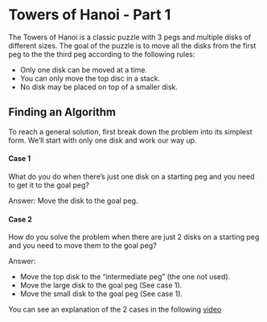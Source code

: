 # Towers of Hanoi - Part 1
The Towers of Hanoi is a classic puzzle with 3 pegs and multiple disks of different sizes. The goal of the puzzle is to move all the disks from the first peg to the the third peg according to the following rules:
- Only one disk can be moved at a time.
- You can only move the top disc in a stack.
- No disk may be placed on top of a smaller disk.

## Finding an Algorithm

To reach a general solution, first break down the problem into its simplest form. We’ll start with only one disk and work our way up.

#### Case 1

What do you do when there’s just one disk on a starting peg and you need to get it to the goal peg?

Answer: Move the disk to the goal peg.

#### Case 2

How do you solve the problem when there are just 2 disks on a starting peg and you need to move them to the goal peg?

Answer:
- Move the top disk to the “intermediate peg” (the one not used).
- Move the large disk to the goal peg (See case 1).
- Move the small disk to the goal peg (See case 1).

You can see an explanation of the 2 cases in the following [video](https://www.youtube.com/watch?v=q6RicK1FCUs&feature=youtu.be)